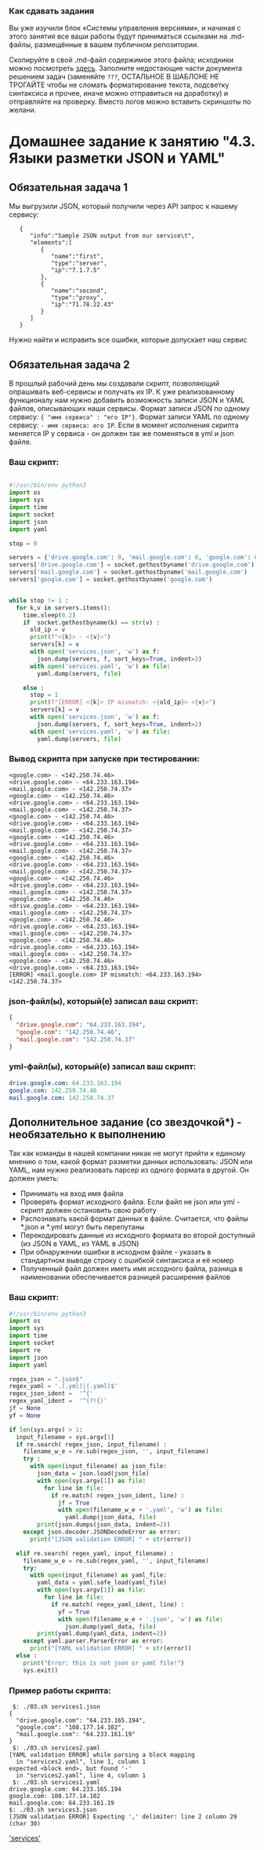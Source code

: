 ### Как сдавать задания

Вы уже изучили блок «Системы управления версиями», и начиная с этого занятия все ваши работы будут приниматься ссылками на .md-файлы, размещённые в вашем публичном репозитории.

Скопируйте в свой .md-файл содержимое этого файла; исходники можно посмотреть [здесь](https://raw.githubusercontent.com/netology-code/sysadm-homeworks/devsys10/04-script-03-yaml/README.md). Заполните недостающие части документа решением задач (заменяйте `???`, ОСТАЛЬНОЕ В ШАБЛОНЕ НЕ ТРОГАЙТЕ чтобы не сломать форматирование текста, подсветку синтаксиса и прочее, иначе можно отправиться на доработку) и отправляйте на проверку. Вместо логов можно вставить скриншоты по желани.

# Домашнее задание к занятию "4.3. Языки разметки JSON и YAML"


## Обязательная задача 1
Мы выгрузили JSON, который получили через API запрос к нашему сервису:
```
   {
      "info":"Sample JSON output from our service\t",
      "elements":[
         {
            "name":"first",
            "type":"server",
            "ip":"7.1.7.5"
         },
         {
            "name":"second",
            "type":"proxy",
            "ip":"71.78.22.43"
         }
      ]
   }
```
  Нужно найти и исправить все ошибки, которые допускает наш сервис

## Обязательная задача 2
В прошлый рабочий день мы создавали скрипт, позволяющий опрашивать веб-сервисы и получать их IP. К уже реализованному функционалу нам нужно добавить возможность записи JSON и YAML файлов, описывающих наши сервисы. Формат записи JSON по одному сервису: `{ "имя сервиса" : "его IP"}`. Формат записи YAML по одному сервису: `- имя сервиса: его IP`. Если в момент исполнения скрипта меняется IP у сервиса - он должен так же поменяться в yml и json файле.

### Ваш скрипт:
```python

#!/usr/bin/env python3
import os
import sys
import time
import socket
import json
import yaml

stop = 0

servers = {'drive.google.com': 0, 'mail.google.com': 0, 'google.com': 0}
servers['drive.google.com'] = socket.gethostbyname('drive.google.com')
servers['mail.google.com'] = socket.gethostbyname('mail.google.com')
servers['google.com'] = socket.gethostbyname('google.com')


while stop != 1 :
  for k,v in servers.items():
    time.sleep(0.2)
    if  socket.gethostbyname(k) == str(v) :
      old_ip = v
      print(f"<{k}> - <{v}>")
      servers[k] = v
      with open('services.json', 'w') as f:
        json.dump(servers, f, sort_keys=True, indent=2)
      with open('services.yaml', 'w') as file:
        yaml.dump(servers, file)

    else :
      stop = 1
      print(f"[ERROR] <{k}> IP mismatch: <{old_ip}> <{v}>")
      servers[k] = v
      with open('services.json', 'w') as f:
        json.dump(servers, f, sort_keys=True, indent=2)
      with open('services.yaml', 'w') as file:
        yaml.dump(servers, file)

```

### Вывод скрипта при запуске при тестировании:
```
<google.com> - <142.250.74.46>
<drive.google.com> - <64.233.163.194>
<mail.google.com> - <142.250.74.37>
<google.com> - <142.250.74.46>
<drive.google.com> - <64.233.163.194>
<mail.google.com> - <142.250.74.37>
<google.com> - <142.250.74.46>
<drive.google.com> - <64.233.163.194>
<mail.google.com> - <142.250.74.37>
<google.com> - <142.250.74.46>
<drive.google.com> - <64.233.163.194>
<mail.google.com> - <142.250.74.37>
<google.com> - <142.250.74.46>
<drive.google.com> - <64.233.163.194>
<mail.google.com> - <142.250.74.37>
<google.com> - <142.250.74.46>
<drive.google.com> - <64.233.163.194>
<mail.google.com> - <142.250.74.37>
<google.com> - <142.250.74.46>
<drive.google.com> - <64.233.163.194>
<mail.google.com> - <142.250.74.37>
<google.com> - <142.250.74.46>
<drive.google.com> - <64.233.163.194>
<mail.google.com> - <142.250.74.37>
<google.com> - <142.250.74.46>
<drive.google.com> - <64.233.163.194>
<mail.google.com> - <142.250.74.37>
<google.com> - <142.250.74.46>
<drive.google.com> - <64.233.163.194>
[ERROR] <mail.google.com> IP mismatch: <64.233.163.194> <142.250.74.37>

```

### json-файл(ы), который(е) записал ваш скрипт:
```json
{
  "drive.google.com": "64.233.163.194",
  "google.com": "142.250.74.46",
  "mail.google.com": "142.250.74.37"
}
```

### yml-файл(ы), который(е) записал ваш скрипт:
```yaml
drive.google.com: 64.233.163.194
google.com: 142.250.74.46
mail.google.com: 142.250.74.37
```

## Дополнительное задание (со звездочкой*) - необязательно к выполнению

Так как команды в нашей компании никак не могут прийти к единому мнению о том, какой формат разметки данных использовать: JSON или YAML, нам нужно реализовать парсер из одного формата в другой. Он должен уметь:
   * Принимать на вход имя файла
   * Проверять формат исходного файла. Если файл не json или yml - скрипт должен остановить свою работу
   * Распознавать какой формат данных в файле. Считается, что файлы *.json и *.yml могут быть перепутаны
   * Перекодировать данные из исходного формата во второй доступный (из JSON в YAML, из YAML в JSON)
   * При обнаружении ошибки в исходном файле - указать в стандартном выводе строку с ошибкой синтаксиса и её номер
   * Полученный файл должен иметь имя исходного файла, разница в наименовании обеспечивается разницей расширения файлов

### Ваш скрипт:
```python
#!/usr/bin/env python3
import os
import sys
import time
import socket
import re
import json
import yaml

regex_json = ".json$"
regex_yaml = '.(.yml)|(.yaml)$'
regex_json_ident =  '^{'
regex_yaml_ident =  '^(?!{)'
jf = None
yf = None

if len(sys.argv) > 1:
  input_filename = sys.argv[1]
  if re.search( regex_json, input_filename) :
    filename_w_e = re.sub(regex_json, '', input_filename)
    try :
      with open(input_filename) as json_file:
        json_data = json.load(json_file)
        with open(sys.argv[1]) as file:
          for line in file:
            if re.match( regex_json_ident, line) :
              jf = True
              with open(filename_w_e + '.yaml', 'w') as file:
                yaml.dump(json_data, file)
        print(json.dumps(json_data, indent=2))
    except json.decoder.JSONDecodeError as error:
      print("[JSON validation ERROR] " + str(error))

  elif re.search( regex_yaml, input_filename) :
    filename_w_e = re.sub(regex_yaml, '', input_filename)
    try:
      with open(input_filename) as yaml_file:
        yaml_data = yaml.safe_load(yaml_file)
        with open(sys.argv[1]) as file:
          for line in file:
            if re.match( regex_yaml_ident, line) :
              yf = True
              with open(filename_w_e + '.json', 'w') as file:
                json.dump(yaml_data, file)
        print(yaml.dump(yaml_data, indent=2))
    except yaml.parser.ParserError as error:
      print("[YAML validation ERROR] " + str(error))
  else :
    print("Error: this is not json or yaml file!")
    sys.exit()
```

### Пример работы скрипта:
```
 $: ./03.sh services1.json
{
  "drive.google.com": "64.233.165.194",
  "google.com": "108.177.14.102",
  "mail.google.com": "64.233.161.19"
}
 $: ./03.sh services2.yaml
[YAML validation ERROR] while parsing a block mapping
  in "services2.yaml", line 1, column 1
expected <block end>, but found '-'
  in "services2.yaml", line 4, column 1
 $: ./03.sh services1.yaml
drive.google.com: 64.233.165.194
google.com: 108.177.14.102
mail.google.com: 64.233.161.19
$: ./03.sh services3.json
[JSON validation ERROR] Expecting ',' delimiter: line 2 column 29 (char 30)

```
['services'](/scripts/services.json)

